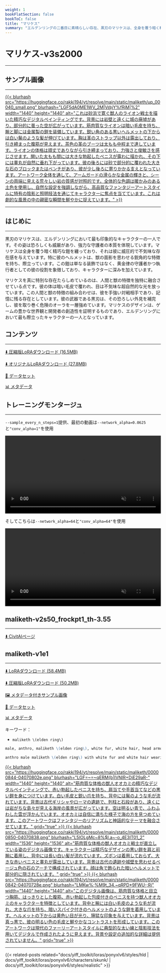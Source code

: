 ```yaml
---
weight: 1
bookFlatSection: false
bookToC: false
title: "マリケス"
summary: "エルデンリングの二番目に素晴らしい存在、黒刃のマリケスは、全身を覆う暗く精巧な鎧を纏った恐るべき守護者です。人間と獣の特徴を独特に融合させ、暗い毛皮と輝く目を持つ彼は、ゲーム内で最も印象的で記憶に残る存在の一つとなっています。"
---
```


<!--markdownlint-disable MD025 MD033 -->

# マリケス-v3s2000

---

## サンプル画像

---

<a href="https://huggingface.co/rakki194/yt/resolve/main/static/maliketh/up_00040_.png">
  {{< blurhash
    src="https://huggingface.co/rakki194/yt/resolve/main/static/maliketh/up_00040_small.png"
    blurhash="LGF5dA0ME1WV_2M|V@jY%fRjM|%2"
    width="1440"
    height="1440"
    alt="これは砂浜で寛ぐ獣人のライオン戦士を描いた精巧なデジタルペインティングです。背景には岩壁と遠くに城の廃墟があり、部分的に曇った空が広がっています。筋肉質なライオンは暗い毛皮を持ち、腕と脚には金属製の鎧を装備しています。鋭い角のある黒いヘルメットの下からは白い鬣のような髪が伸びています。胸は革のストラップ以外は露出しており、引き締まった腹筋が見えます。茶色の革のブーツは太もも中程まで達しています。ライオンの体格は頑丈でありながら引き締まっており、力強さと俊敏さを感じさせます。開いた太もも間には大きな勃起したペニスが露わに描かれ、その下には睾丸が自然に垂れ下がっています。彼の後ろには砂で部分的に覆われた大きな石のブロックまたはベンチがあり、彼が少し後ろに寄りかかる支えとなっています。アートワーク全体を通して、アームガードの滑らかな金属の輝きと、シーンの両端に見える荒々しい岩の質感が対照的です。全体的な色調は暖かみのある土色を使用し、自然な設定を強調しながら、高品質なファンタジーアートスタイルに特有の陰影と照明技法を通じてキャラクターに焦点を当てています。これは劇的な風景の中の親密な瞬間を鮮やかに捉えています。"
  >}}
</a>

---

## はじめに

---

黒刃のマリケスは、エルデンリングにおいて最も印象的なキャラクターの一人です。その姿は恐ろしくも威厳があり、強力な守護者の本質を体現しています。マリケスは全身を覆う暗く精巧な鎧を纏っており、それは彼に威圧的で不気味な存在感を与えています。特に彼のヘルメットは、獣の面影を思わせる鋭角的な特徴を持ち、際立っています。この鎧は単なる装飾ではなく、黄金律の守護者かつ執行者としての彼の役割を象徴しており、キャラクターに深みを加えています。

マリケスを真に特別な存在たらしめているのは、人間と獣の特徴を独特に融合させている点です。彼の体は暗い毛皮で覆われ、目は不気味な超自然的な光を放っています。この人間と獣の特徴の組み合わせは、彼を手強い対戦相手であり、記憶に残る存在としています。彼の武器である黒刃は、その恐ろしい外見を補完し、彼を取り巻く危険のオーラを一層強めています。マリケスのデザインは、ゲームの豊かな世界観と開発者の創造性を証明するものであり、エルデンリングにおいて最も際立ったキャラクターの一人となっています。

## コンテンツ

---

[⬇️ 圧縮版LoRAダウンロード (16.5MB)](https://huggingface.co/rakki194/yt/resolve/main/maliketh-v3s2000c.safetensors)

[⬇️ オリジナルLoRAダウンロード (27.8MB)](https://huggingface.co/rakki194/yt/resolve/main/maliketh-v3s2000.safetensors)

<!--
[🖼️ メタデータ付きサンプル画像](https://huggingface.co/k4d3/yiff_toolkit/tree/main/static/{})
-->

[📐 データセット](https://huggingface.co/datasets/k4d3/furry/tree/main/maliketh)

[📊 メタデータ](https://huggingface.co/rakki194/yt/resolve/main/maliketh-v3s2000.json)

## トレーニングモンタージュ

---

`--sample_every_n_steps=1`提供、最初の動画は`--network_alpha=0.0625`と`"conv_alpha=1"`を使用

<div style="text-align: center;">
    <video style="width: 100%;" autoplay loop muted playsinline>
        <source src="https://huggingface.co/rakki194/yt/resolve/main/static/maliketh/maliketh_2_samples.mp4" type="video/mp4">
        お使いのブラウザは動画タグをサポートしていません。
    </video>
</div>

そしてこちらは`--network_alpha=64`と`"conv_alpha=64"`を使用

<div style="text-align: center;">
    <video style="width: 100%;" autoplay loop muted playsinline>
        <source src="https://huggingface.co/rakki194/yt/resolve/main/static/maliketh/maliketh_2_samples.mp4" type="video/mp4">
        お使いのブラウザは動画タグをサポートしていません。
    </video>
</div>

## maliketh-v2s50_frockpt1_th-3.55

---

[⬇️ CivitAIページ](https://civitai.com/models/629416?modelVersionId=703779)

## maliketh-v1e1

---

[⬇️ LoRAダウンロード (58.4MB)](https://huggingface.co/rakki194/yt/resolve/main/ponyxl_loras/maliketh-v1e1.safetensors?download=true)

[⬇️ 圧縮版LoRAダウンロード (50.2MB)](https://huggingface.co/rakki194/yt/resolve/main/ponyxl_loras_shrunk_2/maliketh-v1e1_frockpt1_th-3.55.safetensors?download=true)

[🖼️ メタデータ付きサンプル画像](https://huggingface.co/k4d3/yiff_toolkit/tree/main/static/{})

[📐 データセット](https://huggingface.co/datasets/k4d3/furry/tree/main/maliketh)

[📊 メタデータ](https://huggingface.co/k4d3/yiff_toolkit/raw/main/ponyxl_loras/maliketh-v1e1.json)

キーワード：

- `maliketh \(elden ring\)`

```md
male, anthro, maliketh \(elden ring\), white fur, white hair, head armor, red canine genitalia, knot,

anthro male maliketh \(elden ring\) with white fur and white hair wearing head armor, He has a red canine genitalia with a knotty base and fluffy tail, He has claws and monotone fur with a monotone body,
```

<a href="https://huggingface.co/rakki194/yt/resolve/main/static/maliketh/00000844-04070802e.png">
  {{< blurhash
    src="https://huggingface.co/rakki194/yt/resolve/main/static/maliketh/00000844-04070802e.png"
    blurhash="LGF=~=~qERM{b|IVNIR+DjE29aR-"
    width="1440"
    height="1440"
    alt="筋肉質な体格の獣人オオカミの精巧なデジタルペインティングで、赤い勃起したペニスを持ち、肩当てや手首当てなどの黒い鎧を身につけています。白い毛皮と鋭い爪を持ち、背中には鬣のような毛が流れています。背景は古代ギリシャやローマの遺跡で、列柱と石段があり、遠くには岩がちな島々が見える海岸の風景が広がっています。空は明るい青で、ふわふわした雲が浮かんでいます。オオカミは自信に満ちた様子で海の方を見つめています。このアートワークはファンタジーのリアリズムと神話的なテーマを融合させています。"
    grid="true"
  >}}
</a>
<a href="https://huggingface.co/rakki194/yt/resolve/main/static/maliketh/00000850-04070838.png">
  {{< blurhash
    src="https://huggingface.co/rakki194/yt/resolve/main/static/maliketh/00000850-04070838.png"
    blurhash="L5IOLgMc~8%$I.a~-o_4E3IT01_2"
    width="1536"
    height="1536"
    alt="筋肉質な体格の獣人オオカミ戦士が直立している姿のデジタル画像です。キャラクターは精巧なデザインの黒い鎧を肩と前腕に着用し、背中には長い白い髪が流れています。ズボンは着用しておらず、大きな赤いペニスと睾丸が露出しています。背景は古代の遺跡や城壁を思わせるベージュ色の石のアーチで構成されています。顔は角で飾られた暗いヘルメットで部分的に隠されています。"
    grid="true"
  >}}
</a>
<a href="https://huggingface.co/rakki194/yt/resolve/main/static/maliketh/00000842-04070728e.png">
  {{< blurhash
    src="https://huggingface.co/rakki194/yt/resolve/main/static/maliketh/00000842-04070728e.png"
    blurhash="LMKw%;%M9t_34.~qRPD*9FWU-;Rj"
    width="1440"
    height="1440"
    alt="このデジタル画像は、筋肉質な体格と目立つ胸筋、はっきりとした腹筋、赤い勃起した包皮付きのペニスを持つ獣人オオカミのキャラクターを特徴としています。背中と腕には白い毛皮のような毛が流れ、大きな爪を持ち、暗いスパイク付きのヘルメットのような鎧を着用しています。ヘルメットの下からは黄色い目が光り、獰猛な印象を与えています。背景は真っ黒で、彼の明るい色の毛皮と鮮やかなコントラストを形成しています。このアートワークは現代のファーリーアートスタイルに典型的な太い線と陰影技法を用いてデジタルで作成されたように見えます。背景や設定の追加的な詳細は提供されていません。"
    grid="true"
  >}}
</a>

---

<!--
HUGO_SEARCH_EXCLUDE_START
-->
{{< related-posts related="docs/yiff_toolkit/loras/ponyxlv6/styles/hld | docs/yiff_toolkit/loras/ponyxlv6/characters/skunk/ | docs/yiff_toolkit/loras/ponyxlv6/styles/realistic" >}}
<!--
HUGO_SEARCH_EXCLUDE_END
-->
